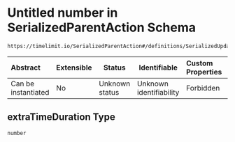# Untitled number in SerializedParentAction Schema

```txt
https://timelimit.io/SerializedParentAction#/definitions/SerializedUpdateChildTaskAction/properties/extraTimeDuration
```




| Abstract            | Extensible | Status         | Identifiable            | Custom Properties | Additional Properties | Access Restrictions | Defined In                                                                                        |
| :------------------ | ---------- | -------------- | ----------------------- | :---------------- | --------------------- | ------------------- | ------------------------------------------------------------------------------------------------- |
| Can be instantiated | No         | Unknown status | Unknown identifiability | Forbidden         | Allowed               | none                | [SerializedParentAction.schema.json\*](SerializedParentAction.schema.json "open original schema") |

## extraTimeDuration Type

`number`

